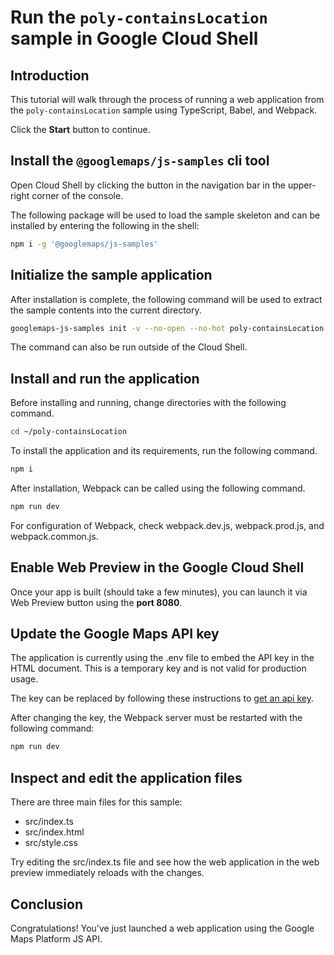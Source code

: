 # Run the `poly-containsLocation` sample in Google Cloud Shell

<walkthrough-tutorial-duration duration="10"/>

## Introduction

This tutorial will walk through the process of running a web application from
the `poly-containsLocation` sample using TypeScript, Babel, and Webpack.

Click the **Start** button to continue.

## Install the `@googlemaps/js-samples` cli tool

Open Cloud Shell by clicking the
<walkthrough-cloud-shell-icon></walkthrough-cloud-shell-icon> button in the
navigation bar in the upper-right corner of the console.

The following package will be used to load the sample skeleton and can be
installed by entering the following in the shell:

```bash
npm i -g '@googlemaps/js-samples'
```

## Initialize the sample application

After installation is complete, the following command will be used to extract
the sample contents into the current directory.

```bash
googlemaps-js-samples init -v --no-open --no-hot poly-containsLocation ~/poly-containsLocation
```

The command can also be run outside of the Cloud Shell.

## Install and run the application

Before installing and running, change directories with the following command.

```bash
cd ~/poly-containsLocation
```

To install the application and its requirements, run the following command.

```bash
npm i
```

After installation, Webpack can be called using the following command.

```bash
npm run dev
```

For configuration of Webpack, check
<walkthrough-editor-open-file filePath="poly-containsLocation/webpack.dev.js">webpack.dev.js</walkthrough-editor-open-file>,
<walkthrough-editor-open-file filePath="poly-containsLocation/webpack.prod.js">webpack.prod.js</walkthrough-editor-open-file>,
and
<walkthrough-editor-open-file filePath="poly-containsLocation/webpack.common.js">webpack.common.js</walkthrough-editor-open-file>.

## Enable Web Preview in the Google Cloud Shell

Once your app is built (should take a few minutes), you can launch it via
<walkthrough-spotlight-pointer target="cloudshell" spotlightId="devshell-web-preview-button">Web
Preview button</walkthrough-spotlight-pointer> using the **port 8080**.

## Update the Google Maps API key

The application is currently using the
<walkthrough-editor-open-file filePath="poly-containsLocation/.env">.env</walkthrough-editor-open-file>
file to embed the API key in the HTML document. This is a temporary key and is
not valid for production usage.

The key can be replaced by following these instructions to
[get an api key](https://developers.google.com/maps/documentation/javascript/get-api-key).

After changing the key, the Webpack server must be restarted with the following
command:

```bash
npm run dev
```

## Inspect and edit the application files

There are three main files for this sample:

*   <walkthrough-editor-open-file filePath="poly-containsLocation/src/index.ts">src/index.ts</walkthrough-editor-open-file>
*   <walkthrough-editor-open-file filePath="poly-containsLocation/src/index.html">src/index.html</walkthrough-editor-open-file>
*   <walkthrough-editor-open-file filePath="poly-containsLocation/src/style.css">src/style.css</walkthrough-editor-open-file>

Try editing the <walkthrough-editor-open-file filePath="poly-containsLocation/src/index.ts">src/index.ts</walkthrough-editor-open-file> file and see how the web application in the web preview immediately reloads with the changes.

## Conclusion

<walkthrough-conclusion-trophy></walkthrough-conclusion-trophy>

Congratulations! You've just launched a web application using the Google Maps
Platform JS API.
